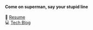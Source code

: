 #### Come on superman, say your stupid line

📝 [Resume](https://drive.google.com/file/d/1QSNNM0it3VmMxV2wIMtN-slnNgnnvkRz/view?usp=sharing)  
💻 [Tech Blog](https://velog.io/@kangbj00/posts)
